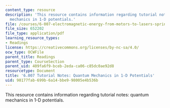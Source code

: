 ```yaml
---
content_type: resource
description: 'This resource contains information regarding tutorial notes: quantum
  mechanics in 1-D potentials.'
file: /courses/6-007-electromagnetic-energy-from-motors-to-lasers-spring-2011/98177fab699b6a14bbe998005e4b536b_MIT6_007S11_quantum.pdf
file_size: 652202
file_type: application/pdf
learning_resource_types:
- Readings
license: https://creativecommons.org/licenses/by-nc-sa/4.0/
ocw_type: OCWFile
parent_title: Readings
parent_type: CourseSection
parent_uid: 409fa6f9-bceb-2eda-ca06-c85dc0ae92d8
resourcetype: Document
title: '6.007 Tutorial Notes: Quantum Mechanics in 1-D Potentials'
uid: 98177fab-699b-6a14-bbe9-98005e4b536b
---
```

This resource contains information regarding tutorial notes: quantum mechanics in 1-D potentials.